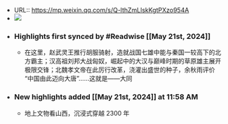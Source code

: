 - URL:: https://mp.weixin.qq.com/s/Q-lthZmLlskKgtPXzo954A
- ![](https://readwise-assets.s3.amazonaws.com/static/images/article2.74d541386bbf.png)
- ### Highlights first synced by #Readwise [[May 21st, 2024]]
    - 在这里，赵武灵王推行胡服骑射，造就战国七雄中能与秦国一较高下的北方霸主；汉高祖刘邦大战匈奴，崛起中的大汉与巅峰时期的草原雄主展开极限交锋；北魏孝文帝在此厉行改革，浇灌出盛世的种子，余秋雨评价 “中国由此迈向大唐”……这就是——大同
- ### New highlights added [[May 21st, 2024]] at 11:58 AM
    - 地上文物看山西，沉浸式穿越 2300 年
